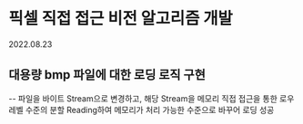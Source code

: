 # 픽셀 직접 접근 비전 알고리즘 개발

2022.08.23
## 대용량 bmp 파일에 대한 로딩 로직 구현 
-- 파일을 바이트 Stream으로 변경하고, 해당 Stream을 메모리 직접 접근을 통한 로우 레벨 수준의 분할 Reading하여 메모리가 처리 가능한 수준으로 바꾸어 로딩 성공
